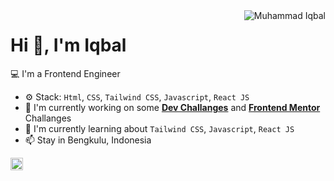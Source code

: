 <img align="right" src="https://komarev.com/ghpvc/?username=muhammadiqbalid83" alt="Muhammad Iqbal" />

<h1>Hi 👋, I'm Iqbal</h1>

💻 I'm a Frontend Engineer 

- ⚙️ Stack: `Html`, `CSS`, `Tailwind CSS`, `Javascript`, `React JS`
- 🏢 I'm currently working on some **[Dev Challanges](https://devchallenges.io/)** and **[Frontend Mentor](https://www.frontendmentor.io/challenges?difficulties=1&languages=HTML|CSS|JS&types=free)** Challanges
- 🌱 I'm currently learning about `Tailwind CSS`, `Javascript`, `React JS`
- 📫 Stay in Bengkulu, Indonesia

<p align="center">


<a href="https://www.linkedin.com/in/muhammadiqbalid83/" target="blank"><img align="center" src="https://cdn.jsdelivr.net/npm/simple-icons@3.0.1/icons/linkedin.svg" alt="Muhammad Iqbal" height="20" width="20" /></a>


</p>
